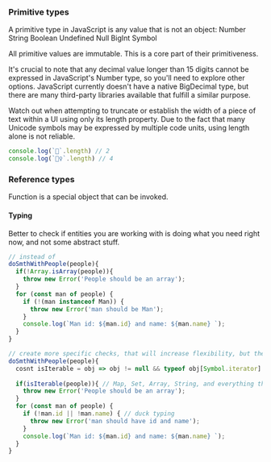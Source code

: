 ### Primitive types
A primitive type in JavaScript is any value that is not an object:
Number
String
Boolean
Undefined
Null
BigInt
Symbol

All primitive values are immutable. This is a core part of their primitiveness.

It's crucial to note that any decimal value longer than 15 digits cannot be expressed in JavaScript's Number type,
so you'll need to explore other options. JavaScript currently doesn't have a native BigDecimal type, but there are
many third-party libraries available that fulfill a similar purpose.

Watch out when attempting to truncate or establish the width of a piece of text within a UI using only its length
property. Due to the fact that many Unicode symbols may be expressed by multiple code units, using length alone
is not reliable.
```js
console.log(`🥳`.length) // 2
console.log(`👯‍♀`.length) // 4
```

### Reference types
Function is a special object that can be invoked.

#### Typing
Better to check if entities you are working with is doing what you need right now, and not some abstract stuff.
```js
// instead of
doSmthWithPeople(people){
  if(!Array.isArray(people)){
    throw new Error('People should be an array');
  }
  for (const man of people) {
    if (!(man instanceof Man)) {
      throw new Error('man should be Man');
    }
    console.log(`Man id: ${man.id} and name: ${man.name} `);
  }
}

// create more specific checks, that will increase flexibility, but there is a limit ofcourse, be careful. 
doSmthWithPeople(people){
  cosnt isIterable = obj => obj != null && typeof obj[Symbol.iterator] === 'function';
  
  if(isIterable(people)){ // Map, Set, Array, String, and everything that implements [Symbol.iterator] correctly is iterable
    throw new Error('People should be an array');
  }
  for (const man of people) {
    if (!man.id || !man.name) { // duck typing
      throw new Error('man should have id and name');
    }
    console.log(`Man id: ${man.id} and name: ${man.name} `);
  }
}
```
